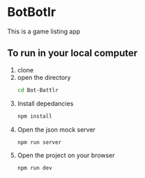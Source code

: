 # BotBotlr
This is a game listing app
## To run in your local computer 
1. clone
2. open the directory 
    ```bash
    cd Bot-Battlr
    ```
3. Install depedancies
    ```bash
    npm install
    ```
4. Open the json mock server
    ```bash
    npm run server
    ```
5. Open the project on your browser
    ```bash
    npm run dev
    ```
    